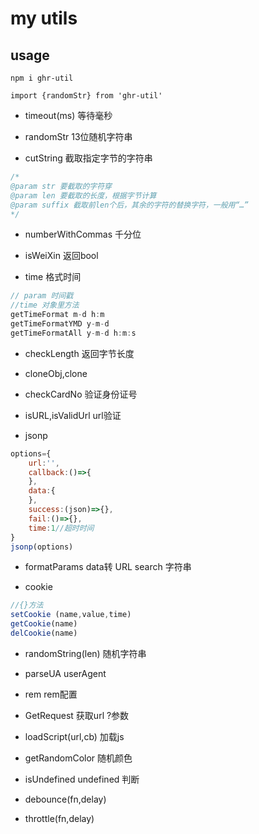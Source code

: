 # my utils 

## usage
```
npm i ghr-util

import {randomStr} from 'ghr-util'

```
- timeout(ms)    等待毫秒
  
- randomStr    13位随机字符串 
  
- cutString   截取指定字节的字符串 
```js
/*
@param str 要截取的字符穿
@param len 要截取的长度，根据字节计算
@param suffix 截取前len个后，其余的字符的替换字符，一般用“…”
*/
 ``` 
- numberWithCommas   千分位

- isWeiXin   返回bool

- time  格式时间
```js
// param 时间戳
//time 对象里方法
getTimeFormat m-d h:m
getTimeFormatYMD y-m-d
getTimeFormatAll y-m-d h:m:s
```
- checkLength   返回字节长度

- cloneObj,clone 

- checkCardNo   验证身份证号

- isURL,isValidUrl   url验证

- jsonp 
```js
options={
    url:'',
    callback:()=>{
    },
    data:{
    },
    success:(json)=>{},
    fail:()=>{},
    time:1//超时时间
}
jsonp(options)
```
- formatParams   data转 URL search 字符串

- cookie
```js
//{}方法
setCookie (name,value,time)
getCookie(name)
delCookie(name)
```
- randomString(len)   随机字符串

- parseUA    userAgent

- rem  rem配置

- GetRequest   获取url ?参数

- loadScript(url,cb)   加载js

- getRandomColor   随机颜色

- isUndefined undefined   判断

- debounce(fn,delay)

- throttle(fn,delay)